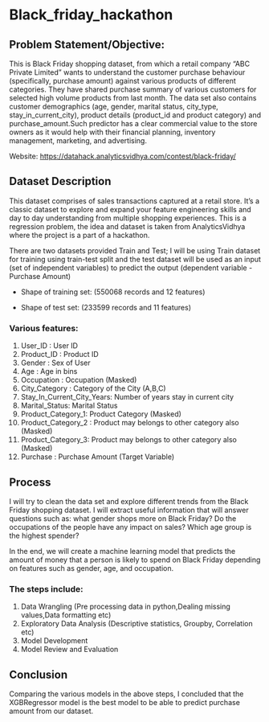 # Black_friday_hackathon

## Problem Statement/Objective:

This is Black Friday shopping dataset, from which a retail company “ABC Private Limited” wants to understand the customer purchase behaviour (specifically, purchase amount) against various products of different categories. They have shared purchase summary of various customers for selected high volume products from last month. The data set also contains customer demographics (age, gender, marital status, city_type, stay_in_current_city), product details (product_id and product category) and purchase_amount.Such predictor has a clear commercial value to the store owners as it would help with their financial planning, inventory management, marketing, and advertising.

Website: https://datahack.analyticsvidhya.com/contest/black-friday/

## Dataset Description

This dataset comprises of sales transactions captured at a retail store. It’s a classic dataset to explore and expand your feature engineering skills and day to day understanding from multiple shopping experiences. This is a regression problem, the idea and dataset is taken from AnalyticsVidhya where the project is a part of a hackathon.

There are two datasets provided Train and Test; I will be using Train dataset for training using train-test split and the test dataset will be used as an input (set of independent variables) to predict the output (dependent variable -Purchase Amount)

* Shape of training set: (550068 records and 12 features)

* Shape of test set: (233599 records and 11 features)

### Various features:

1. User_ID : User ID
2. Product_ID : Product ID
3. Gender : Sex of User
4. Age : Age in bins
5. Occupation : Occupation (Masked)
6. City_Category : Category of the City (A,B,C)
7. Stay_In_Current_City_Years: Number of years stay in current city
8. Marital_Status: Marital Status
9. Product_Category_1: Product Category (Masked)
10. Product_Category_2 : Product may belongs to other category also (Masked)
11. Product_Category_3: Product may belongs to other category also (Masked)
12. Purchase : Purchase Amount (Target Variable)

## Process

I will try to clean the data set and explore different trends from the Black Friday shopping dataset. I will extract useful information that will answer questions such as: what gender shops more on Black Friday? Do the occupations of the people have any impact on sales? Which age group is the highest spender?

In the end, we will create a machine learning model that predicts the amount of money that a person is likely to spend on Black Friday depending on features such as gender, age, and occupation.

### The steps include: 

1. Data Wrangling (Pre processing data in python,Dealing missing values,Data formatting etc)
2. Exploratory Data Analysis (Descriptive statistics, Groupby, Correlation etc)
3. Model Development
4. Model Review and Evaluation

## Conclusion

Comparing the various models in the above steps, I concluded that the XGBRegressor model is the best model to be able to predict purchase amount from our dataset.
